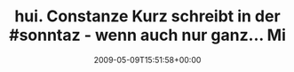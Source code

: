 ---
retweeted: false
source: <a href="http://twitter.com" rel="nofollow">Twitter Web Client</a>
entities:
  hashtags:
  - text: sonntaz
    indices:
    - '36'
    - '44'
  symbols: []
  user_mentions: []
  urls: []
display_text_range:
- '0'
- '116'
favorite_count: '1'
id_str: '1747031938'
truncated: false
retweet_count: '0'
id: '1747031938'
created_at: Sat May 09 15:51:58 +0000 2009
favorited: false
full_text: 'hui. Constanze Kurz schreibt in der #sonntaz - wenn auch nur ganz... Mist
  - das sollte kein Kalauer werden. Ehrlich!'
lang: de
tags:
- sonntaz
- pesos/twitter
date: '2009-05-09T15:51:58+00:00'
src: https://twitter.com/bascht/status/1747031938
original_url: https://twitter.com/bascht/status/1747031938
type: twitter_tweet
text: 'hui. Constanze Kurz schreibt in der #sonntaz - wenn auch nur ganz... Mist -
  das sollte kein Kalauer werden. Ehrlich!'
title: 'hui. Constanze Kurz schreibt in der #sonntaz - wenn auch nur ganz... Mi'

---